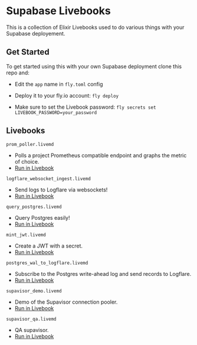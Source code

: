 # Supabase Livebooks

This is a collection of Elixir Livebooks used to do various things with your Supabase deployement.

## Get Started

To get started using this with your own Supabase deployment clone this repo and:

- Edit the `app` name in `fly.toml` config

- Deploy it to your fly.io account: `fly deploy`

- Make sure to set the Livebook password: `fly secrets set LIVEBOOK_PASSWORD=your_password`

## Livebooks

`prom_poller.livemd`

- Polls a project Prometheus compatible endpoint and graphs the metric of choice.
- [Run in Livebook](https://livebook.dev/run?url=https%3A%2F%2Fgithub.com%2Fsupabase%2Flivebooks%2Fblob%2Fmain%2Flivebooks%2Fprom_poller.livemd)

`logflare_websocket_ingest.livemd`

- Send logs to Logflare via websockets!
- [Run in Livebook](https://livebook.dev/run?url=https%3A%2F%2Fgithub.com%2Fsupabase%2Flivebooks%2Fblob%2Fmain%2Flivebooks%2Flogflare_websocket_ingest.livemd)

`query_postgres.livemd`

- Query Postgres easily!
- [Run in Livebook](https://livebook.dev/run?url=https%3A%2F%2Fgithub.com%2Fsupabase%2Flivebooks%2Fblob%2Fmain%2Flivebooks%2Fquery_postgres.livemd)

`mint_jwt.livemd`

- Create a JWT with a secret.
- [Run in Livebook](https://livebook.dev/run?url=https%3A%2F%2Fgithub.com%2Fsupabase%2Flivebooks%2Fblob%2Fmain%2Flivebooks%2Fmint_jwt.livemd)

`postgres_wal_to_logflare.livemd`

- Subscribe to the Postgres write-ahead log and send records to Logflare.
- [Run in Livebook](https://livebook.dev/run?url=https%3A%2F%2Fgithub.com%2Fsupabase%2Flivebooks%2Fblob%2Fmain%2Flivebooks%2Fpostgres_wal_to_logflare.livemd)

`supavisor_demo.livemd`

- Demo of the Supavisor connection pooler.
- [Run in Livebook](https://livebook.dev/run?url=https%3A%2F%2Fgithub.com%2Fsupabase%2Flivebooks%2Fblob%2Fmain%2Flivebooks%2Fsupavisor_demo.livemd)

`supavisor_qa.livemd`

- QA supavisor.
- [Run in Livebook](https://livebook.dev/run?url=https%3A%2F%2Fgithub.com%2Fsupabase%2Flivebooks%2Fblob%2Fmain%2Flivebooks%2Fsupavisor_qa.livemd)
